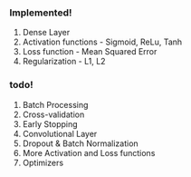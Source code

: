 ### Implemented!
1. Dense Layer
2. Activation functions - Sigmoid, ReLu, Tanh
3. Loss function - Mean Squared Error
4. Regularization - L1, L2

### todo!
1. Batch Processing
2. Cross-validation
3. Early Stopping
4. Convolutional Layer
5. Dropout & Batch Normalization
6. More Activation and Loss functions
7. Optimizers
